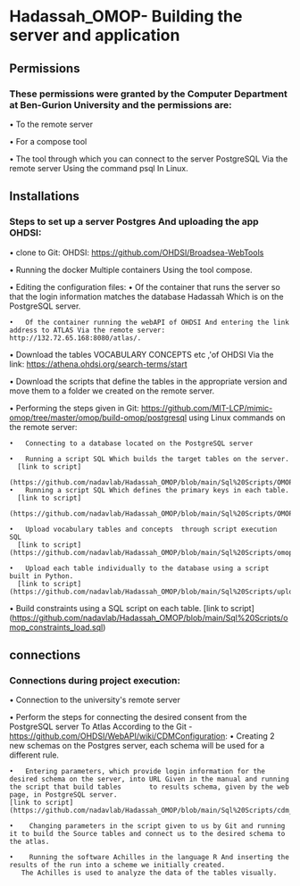 # Hadassah_OMOP- Building the server and application
## Permissions
### These permissions were granted by the Computer Department at Ben-Gurion University and the permissions are:
  •	To the remote server
  
  •	 For a compose tool
  
  •	The tool through which you can connect to the server PostgreSQL Via the remote server Using the command psql In Linux.
## Installations
### Steps to set up a server Postgres And uploading the app OHDSI:
•	clone to Git: OHDSI: https://github.com/OHDSI/Broadsea-WebTools 

•	Running the docker Multiple containers Using the tool compose.

•	Editing the configuration files:
    •	 Of the container that runs the server so that the login information matches the database Hadassah Which is on the PostgreSQL server.
  
    •	Of the container running the webAPI of OHDSI And entering the link address to ATLAS Via the remote server: http://132.72.65.168:8080/atlas/.

•	 Download the tables VOCABULARY CONCEPTS etc ,'of OHDSI Via the link: https://athena.ohdsi.org/search-terms/start

•	Download the scripts that define the tables in the appropriate version and move them to a folder we created on the remote server.

•	Performing the steps given in Git: https://github.com/MIT-LCP/mimic-omop/tree/master/omop/build-omop/postgresql using Linux commands on the remote server:
  
    •	Connecting to a database located on the PostgreSQL server 
  
    •	Running a script SQL Which builds the target tables on the server.
      [link to script] 
      (https://github.com/nadavlab/Hadassah_OMOP/blob/main/Sql%20Scripts/OMOPCDM_postgresql_5.46_ddl.sql)
    •	Running a script SQL Which defines the primary keys in each table.
      [link to script] 
      (https://github.com/nadavlab/Hadassah_OMOP/blob/main/Sql%20Scripts/OMOPCDM_postgresql_5.46_primary_keys.sql)

    •	Upload vocabulary tables and concepts  through script execution SQL
      [link to script] (https://github.com/nadavlab/Hadassah_OMOP/blob/main/Sql%20Scripts/omop_vocab_load.sql)

    •	Upload each table individually to the database using a script built in Python.
      [link to script] (https://github.com/nadavlab/Hadassah_OMOP/blob/main/Sql%20Scripts/upload_data.py)

  •	Build constraints using a SQL script on each table.
    [link to script] (https://github.com/nadavlab/Hadassah_OMOP/blob/main/Sql%20Scripts/omop_constraints_load.sql)
## connections
### Connections during project execution: 
•	Connection to the university's remote server

• Perform the steps for connecting the desired consent from the PostgreSQL server To Atlas According to the Git - https://github.com/OHDSI/WebAPI/wiki/CDMConfiguration:
    •	Creating 2 new schemas on the Postgres server, each schema will be used for a different rule. 
  
    •	Entering parameters, which provide login information for the desired schema on the server, into URL Given in the manual and running the script that build tables       to results schema, given by the web page, in PostgreSQL server.
    [link to script]
    (https://github.com/nadavlab/Hadassah_OMOP/blob/main/Sql%20Scripts/cdm_config_webAPI.sql)

    •	 Changing parameters in the script given to us by Git and running it to build the Source tables and connect us to the desired schema to the atlas.
  
    •	 Running the software Achilles in the language R And inserting the results of the run into a scheme we initially created. 
       The Achilles is used to analyze the data of the tables visually.
